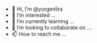 - 👋 Hi, I’m @yurgenlira
- 👀 I’m interested ...
- 🌱 I’m currently learning ...
- 💞️ I’m looking to collaborate on ...
- 📫 How to reach me ...

<!---
yurgenlira/yurgenlira is a ✨ special ✨ repository because its `README.md` (this file) appears on your GitHub profile.
You can click the Preview link to take a look at your changes.
--->
